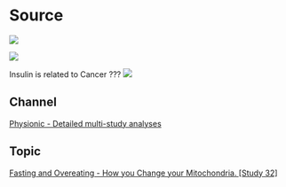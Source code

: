 
# Source
![](https://youtu.be/86vr-pmzwtY?si=U9YXVD3LrYRNqJWB)


![](https://www.youtube.com/watch?v=DboTyNu-FLk&t=80s)


Insulin is related to Cancer ???
![](https://www.youtube.com/watch?v=ujRwf1HdNjk)




## Channel

[Physionic - Detailed multi-study analyses](https://www.youtube.com/@Physionic)


## Topic
[Fasting and Overeating - How you Change your Mitochondria. [Study 32]](https://www.youtube.com/@Physionic)

